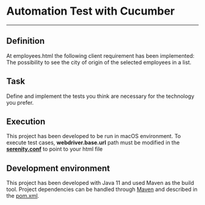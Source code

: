 # Automation Test with Cucumber

***

## Definition

At employees.html the following client requirement has been implemented:
The possibility to see the city of origin of the selected employees in a list.

## Task

Define and implement the tests you think are necessary for the technology you prefer.

## Execution

This project has been developed to be run in macOS environment.
To execute test cases, **webdriver.base.url** path must be modified in the **[serenity.conf](serenity.conf)** to point
to your html file 

## Development environment

This project has been developed with Java 11 and used Maven as the build tool. Project dependencies can be handled
through [Maven](https://maven.apache.org/) and described in the [pom.xml](pom.xml). 